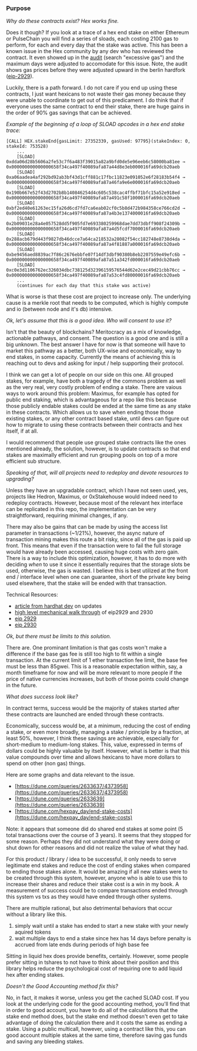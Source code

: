 
### Purpose

_Why do these contracts exist? Hex works fine._

Does it though? If you look at a trace of a hex end stake on either Ethereum or PulseChain you will find a series of sloads, each costing 2100 gas to perform, for each and every day that the stake was active. This has been a known issue in the Hex community by any dev who has reviewed the contract. It even showed up in the [audit](https://hex.com/docs/HEX-Security-Audit-by-CoinFabrik-DEC2019.pdf) (search "excessive gas") and the maximum days were adjusted to accomodate for this issue. Note, the audit shows gas prices before they were adjusted upward in the berlin hardfork ([eip-2929](https://eips.ethereum.org/EIPS/eip-2929)).

Luckily, there is a path forward. I do not care if you end up using these contracts, I just want hexicans to not waste their gas money because they were unable to coordinate to get out of this predicament. I do think that if everyone uses the same contract to end their stake, there are huge gains in the order of 90% gas savings that can be achieved.

_Example of the beginning of a loop of SLOAD opcodes in a hex end stake trace:_
```
[CALL] HEX.stakeEnd{gasLimit: 27352339, gasUsed: 97795}(stakeIndex: 0, stakeId: 753528)
    ...
    [SLOAD]  0xdda06d28b5606a2fe53c7f6a483f39015a82a9bfd0de5e96eeb6c58000ba81ee → 0x000000000000000658f34ca497f40089afa87a44d8e3eb000016fa69dcb20aeb
    [SLOAD]  0xa06aadea4af292bd92ab3bf43d1cff881c17fbc11823e091052e6f28183b54f4 → 0x000000000000000658f34ca497f40089afa87a46fa9e6e000016fa69dcb20aeb
    [SLOAD]  0x190b667e52f43d2702b8b140846254d4c605c538cac4ffbf71bfc15a52e918ed → 0x000000000000000658f34ca497f40089afa87a491c58f1000016fa69dcb20aeb
    [SLOAD]  0xbf2ed40e61263ec15fa26d6cd7fd7ca6eab02cf0c5b8d472b984358ce766cd2d → 0x000000000000000658f34ca497f40089afa87a4b3e1374000016fa69dcb20aeb
    [SLOAD]  0x2b09031e28a4e057528dd5f905fd7e693380259968dae7dd73dbff908f24309b → 0x000000000000000658f34ca497f40089afa87a4d5fcdf7000016fa69dcb20aeb
    [SLOAD]  0x288acb679d443f9827db46dcce7a64ca218532a28082f54cc182748e8738d4da → 0x000000000000000658f34ca497f40089afa87a4f81887a000016fa69dcb20aeb
    [SLOAD]  0xbe9456aed8839ac7f86c2676ebbfe07f14df3dbf90380b8eb2207559e49efc6b → 0x000000000000000658f34ca497f40089afa87a51a342fd000016fa69dcb20aeb
    [SLOAD]  0xc0e3d1106762ec326034dbc738125d32396159576544d62e2cec49d21cbb76cc → 0x000000000000000658f34ca497f40089afa87a53c4fd80000016fa69dcb20aeb
    ...
    (continues for each day that this stake was active)
```

What is worse is that these cost are project to increase only. The underlying cause is a merkle root that needs to be computed, which is highly compute and io (between node and it's db) intensive.

_Ok, let's assume that this is a good idea. Who will consent to use it?_

Isn't that the beauty of blockchains? Meritocracy as a mix of knowledge, actionable pathways, and consent. The question is a good one and is still a big unknown. The best answer I have for now is that someone will have to market this pathway as a better, both UX-wise and economically, way to end stakes, in some capacity. Currently the means of achieving this is reaching out to devs and asking for input / help supporting their protocol.

I think we can get a lot of people on our side on this one. All grouped stakes, for example, have both a tragedy of the commons problem as well as the very real, very costly problem of ending a stake. There are vaious ways to work around this problem: Maximus, for example has opted for public end staking, which is advantageous for a repo like this because those publicly endable stakes could be ended at the same time as any stake in these contracts. Which allows us to save when ending those those existing stakes, or any other contract based stake, until devs can figure out how to migrate to using these contracts between their contracts and hex itself, if at all.

I would recommend that people use grouped stake contracts like the ones mentioned already, the solution, however, is to update contracts so that end stakes are maximally efficient and run grouping pools on top of a more efficient sub structure.

_Speaking of that, will all projects need to redeploy and devote resources to upgrading?_

Unless they have an upgradable contract, which I have not seen used, yes, projects like Hedron, Maximus, or 0xStakehouse would indeed need to redeploy contracts. However, because most of the relevant hex interface can be replicated in this repo, the implementation can be very straightforward, requiring minimal changes, if any.

There may also be gains that can be made by using the access list parameter in transactions (~1/21%), however, the async nature of transaction mining makes this route a bit risky, since all of the gas is paid up front. This means that even if the transaction were to fail the full storage would have already been accessed, causing huge costs with zero gain. There is a way to include this optimization, however, it has to do more with deciding _when_ to use it since it essentially requires that the storage slots be used, otherwise, the gas is wasted. I believe this is best utilized at the front end / interface level when one can guarantee, short of the private key being used elsewhere, that the stake will be ended with that transaction.

Technical Resources:
* [article from hardhat dev](https://hackmd.io/@fvictorio/gas-costs-after-berlin) on updates
* [high level mechanical walk through](https://www.youtube.com/watch?v=qQpvkxKso2E) of eip2929 and 2930
* [eip 2929](https://eips.ethereum.org/EIPS/eip-2929)
* [eip 2930](https://eips.ethereum.org/EIPS/eip-2930)

_Ok, but there must be limits to this solution._

There are. One prominant limitation is that gas costs won't make a difference if the base gas fee is still too high to fit within a single transaction. At the current limit of 1 ether transaction fee limit, the base fee must be less than 85gwei. This is a reasonable expectation within, say, a month timeframe for now and will be more relevant to more people if the price of native currencies increases, but both of those points could change in the future.

_What does success look like?_

In contract terms, success would be the majority of stakes started after these contracts are launched are ended through these contracts.

Economically, success would be, at a minimum, reducing the cost of ending a stake, or even more broadly, managing a stake / principle by a fraction, at least 50%, however, I think these savings are achievable, especially for short-medium to medium-long stakes. This, value, expressed in terms of dollars could be highly valuable by itself. However, what is better is that this value compounds over time and allows hexicans to have more dollars to spend on other (non gas) things.

Here are some graphs and data relevant to the issue.
* [https://dune.com/queries/2633637/4373958](https://dune.com/queries/2633637/4373958)
* [https://dune.com/queries/2633639](https://dune.com/queries/2633639)
* [https://dune.com/hexpay_day/end-stake-costs](https://dune.com/hexpay_day/end-stake-costs)

Note: it appears that someone did do shared end stakes at some point (5 total transactions over the course of 3 years). It seems that they stopped for some reason. Perhaps they did not understand what they were doing or shut down for other reasons and did not realize the value of what they had.

For this product / library / idea to be successful, it only needs to serve legitimate end stakes and reduce the cost of ending stakes when compared to ending those stakes alone. It would be amazing if all new stakes were to be created through this system, however, anyone who is able to use this to increase their shares and reduce their stake cost is a win in my book. A measurement of success could be to compare transactions ended through this system vs txs as they would have ended through other systems.

There are multiple rational, but also detrimental behaviors that occur without a library like this.
1. simply wait until a stake has ended to start a new stake with your newly aquired tokens
1. wait multiple days to end a stake since hex has 14 days before penalty is accrued from late ends during periods of high base fee

Sitting in liquid hex does provide benefits, certainly. However, some people prefer sitting in tshares to not have to think about their position and this library helps reduce the psychological cost of requiring one to add liquid hex after ending stakes.

_Doesn't the Good Accounting method fix this?_

No, in fact, it makes it worse, unless you get the cached SLOAD cost. If you look at the underlying code for the good accounting method, you'll find that in order to good account, you have to do all of the calculations that the stake end method does, but the stake end method doesn't even get to take advantage of doing the calculation there and it costs the same as ending a stake. Using a public multicall, however, using a contract like this, you can good account multiple stakes at the same time, therefore saving gas funds and saving any bleeding stakes.
